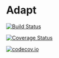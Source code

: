# Adapt

[![Build Status](https://travis-ci.org/MikeInnes/Adapt.jl.svg?branch=master)](https://travis-ci.org/MikeInnes/Adapt.jl)

[![Coverage Status](https://coveralls.io/repos/MikeInnes/Adapt.jl/badge.svg?branch=master&service=github)](https://coveralls.io/github/MikeInnes/Adapt.jl?branch=master)

[![codecov.io](http://codecov.io/github/MikeInnes/Adapt.jl/coverage.svg?branch=master)](http://codecov.io/github/MikeInnes/Adapt.jl?branch=master)
